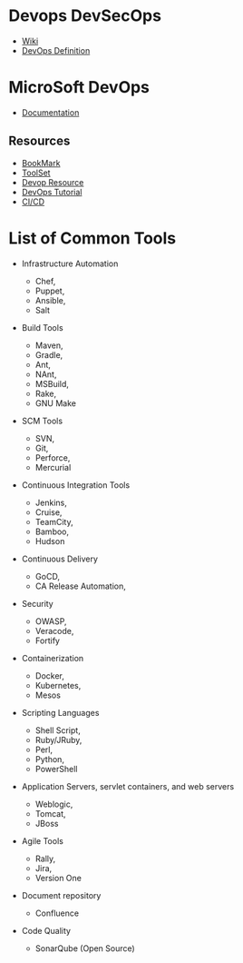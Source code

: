 # Devops DevSecOps

* [Wiki](https://en.wikipedia.org/wiki/DevOps)
* [DevOps Definition](https://theagileadmin.com/what-is-devops/)

# MicroSoft DevOps

* [Documentation](https://docs.microsoft.com/en-us/azure/devops/learn/)

## Resources

* [BookMark](http://www.devopsbookmarks.com/)
* [ToolSet](https://newrelic.com/devops/toolset)
* [Devop Resource](https://www.janbasktraining.com/blog/devops-tutorial/)
* [DevOps Tutorial](https://www.javainuse.com/devOps)
* [CI/CD](https://dzone.com/devops-tutorials-tools-news)

# List of Common Tools

* Infrastructure Automation
  - Chef,
  - Puppet,
  - Ansible,
  - Salt

* Build Tools
  - Maven,
  - Gradle,
  - Ant,
  - NAnt,
  - MSBuild,
  - Rake,
  - GNU Make

* SCM Tools
  - SVN,
  - Git,
  - Perforce,
  - Mercurial

* Continuous Integration Tools
  - Jenkins,
  - Cruise,
  - TeamCity,
  - Bamboo,
  - Hudson

* Continuous Delivery
  - GoCD,
  - CA Release Automation,

* Security
  - OWASP,
  - Veracode,
  - Fortify

* Containerization
  - Docker,
  - Kubernetes,
  - Mesos

* Scripting Languages
  - Shell Script,
  - Ruby/JRuby,
  - Perl,
  - Python,
  - PowerShell

* Application Servers, servlet containers, and web servers
  - Weblogic,
  - Tomcat,
  - JBoss

* Agile Tools
  - Rally,
  - Jira,
  - Version One

* Document repository
  - Confluence

* Code Quality
  - SonarQube (Open Source) 
